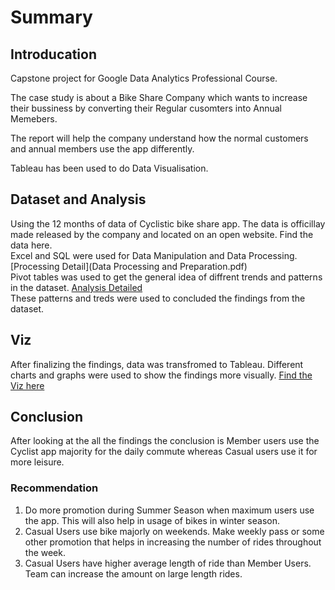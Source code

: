 # Summary
## Introducation
Capstone project for Google Data Analytics Professional Course. 

The case study is about a Bike Share Company which wants to increase their bussiness by converting their Regular cusomters into Annual Memebers. 

The report will help the company understand how the normal customers and annual members use the app differently. 

Tableau has been used to do Data Visualisation.

## Dataset and Analysis
Using the 12 months of data of Cyclistic bike share app. 
The data is officillay made released by the company and located on an open website. Find the data here. \
Excel and SQL were used for Data Manipulation and Data Processing. [Processing Detail](Data Processing and Preparation.pdf) \
Pivot tables was used to get the general idea of diffrent trends and patterns in the dataset. [Analysis Detailed](Analysis.pdf) \
These patterns and treds were used to concluded the findings from the dataset.

## Viz
After finalizing the findings, data was transfromed to Tableau. Different charts and graphs were used to show the findings more visually. [Find the Viz here](https://public.tableau.com/views/Case_Study_Cyclist_16628828125170/Dashboard1?:language=en-US&:display_count=n&:origin=viz_share_link)

## Conclusion 
After looking at the all the findings the conclusion is Member users use the Cyclist app majority for the daily commute whereas Casual users use it for more leisure. 

### Recommendation
1) Do more promotion during Summer Season when maximum users use the app. This will also help in usage of bikes in winter season. 
2) Casual Users use bike majorly on weekends. Make weekly pass or some other promotion that helps in increasing the number of rides throughout the week. 
3) Casual Users have higher average length of ride than Member Users. Team can increase the amount on large length rides. 







